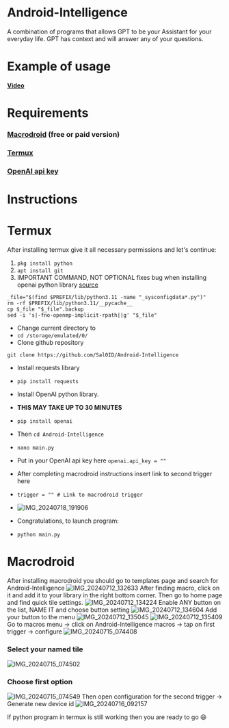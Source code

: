 # Android-Intelligence
A combination of programs that allows GPT to be your Assistant for your everyday life. GPT has context and will answer any of your questions.
# Example of usage
**[Video](https://youtu.be/lFpIeRj4TjQ?si=ef5WEwang4Nyw1Qh)**
# Requirements
### [Macrodroid](https://www.google.com/url?sa=t&source=web&rct=j&opi=89978449&url=https://play.google.com/store/apps/details%3Fid%3Dcom.arlosoft.macrodroid%26hl%3Den_US%26referrer%3Dutm_source%253Dgoogle%2526utm_medium%253Dorganic%2526utm_term%253Dmacrodroid%2Bplay%26pcampaignid%3DAPPU_1_vKOPZqqqBbSO7NYPsKComA4&ved=2ahUKEwiq-JKh1J6HAxU0B9sEHTAQCuMQ5YQBegQIDhAC&usg=AOvVaw0gkSlTgAaCdI1qfWfuKLI9) (free or paid version)
### [Termux](https://github.com/termux)
### [OpenAI api key](https://platform.openai.com/docs/quickstart#:~:text=First%2C%20create%20an%20OpenAI%20account,not%20share%20it%20with%20anyone.)
# Instructions 
# Termux
After installing termux give it all necessary permissions and let's continue:
1. ```pkg install python```
2. ```apt install git```
3. IMPORTANT COMMAND, NOT OPTIONAL fixes bug when installing openai python library [source](https://github.com/termux/termux-packages/issues/20039)
```
_file="$(find $PREFIX/lib/python3.11 -name "_sysconfigdata*.py")"
rm -rf $PREFIX/lib/python3.11/__pycache__
cp $_file "$_file".backup
sed -i 's|-fno-openmp-implicit-rpath||g' "$_file"
```
- Change current directory to
- ```cd /storage/emulated/0/```
- Clone github repository
```
git clone https://github.com/Sal0ID/Android-Intelligence
```
- Install requests library
- ```pip install requests```
- Install OpenAI python library.
- **THIS MAY TAKE UP TO 30 MINUTES**
- ```pip install openai```
- Then ```cd Android-Intelligence```
- ```nano main.py```
- Put in your OpenAI api key here ```openai.api_key = ""```
- After completing macrodroid instructions insert link to second trigger here
- ```trigger = "" # Link to macrodroid trigger```
- ![IMG_20240718_191906](https://github.com/user-attachments/assets/d41917f9-823b-46a5-b426-98700f4fa266)

- Congratulations, to launch program:
- ```python main.py```
# Macrodroid
After installing macrodroid you should go to templates page and search for Android-Intelligence
![IMG_20240712_132633](https://github.com/user-attachments/assets/591c59fb-58d8-4042-8da8-989f71fd7234)
After finding macro, click on it and add it to your library in the right bottom corner. Then go to home page and find quick tile settings. 
![IMG_20240712_134224](https://github.com/user-attachments/assets/e9b9979e-7543-4053-870f-4d0a83460a66)
Enable ANY button on the list, NAME IT and choose button setting
![IMG_20240712_134604](https://github.com/user-attachments/assets/888254fd-120e-4820-92e5-9889c660f30f)
Add your button to the menu
![IMG_20240712_135045](https://github.com/user-attachments/assets/a57210e7-9593-4c35-90e5-25314d8f86ca)
![IMG_20240712_135409](https://github.com/user-attachments/assets/46a2356b-ed6d-4b81-85d3-649d696b8fc3)
Go to macros menu -> click on Android-Intelligence macros -> tap on first trigger -> configure 
![IMG_20240715_074408](https://github.com/user-attachments/assets/e1d6c630-5da9-40f4-858a-bec35c78b8d3)
### Select your named tile
![IMG_20240715_074502](https://github.com/user-attachments/assets/3ba56136-e95a-428a-ada1-91ab276b6435)
### Choose first option
![IMG_20240715_074549](https://github.com/user-attachments/assets/c2403605-1bba-4a88-85f0-d6d361e13828)
Then open configuration for the second trigger -> Generate new device id
![IMG_20240716_092157](https://github.com/user-attachments/assets/ee43a3ba-614c-4965-92d4-e3cbcfed6def)

If python program in termux is still working then you are ready to go 😄
